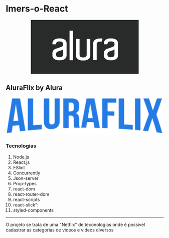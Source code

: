 # Imers-o-React
<p align="center">
  <img src="logo-alura-header.png">
</p>

## AluraFlix by Alura

<p align="center" width="300" height="300">
  <img src="LogoMain.png">
</p>

### Tecnologias

1. Node.js
1. React.js
1. ESlint
1. Concurrently
1. Json-server
1. Prop-types
1. react-dom
1. react-router-dom
1. react-scripts
1. react-slick": 
1. styled-components

<hr>

<p>
O projeto se trata de uma "Netflix" de teconologias onde é possivel cadastrar as categorias de videos e videos diversos 
</p>
